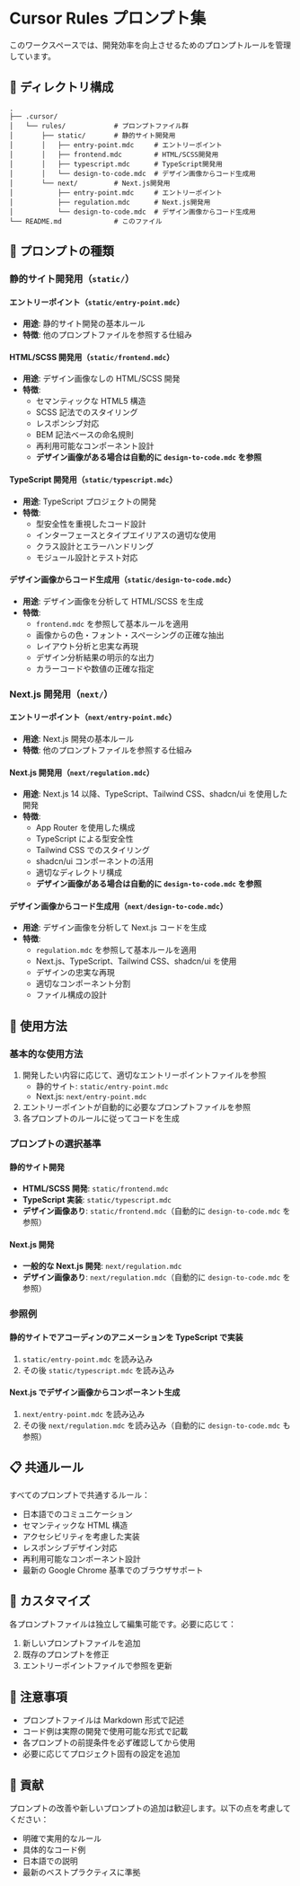 # Cursor Rules プロンプト集

このワークスペースでは、開発効率を向上させるためのプロンプトルールを管理しています。

## 📁 ディレクトリ構成

```
.
├── .cursor/
│   └── rules/            # プロンプトファイル群
│       ├── static/       # 静的サイト開発用
│       │   ├── entry-point.mdc     # エントリーポイント
│       │   ├── frontend.mdc        # HTML/SCSS開発用
│       │   ├── typescript.mdc      # TypeScript開発用
│       │   └── design-to-code.mdc  # デザイン画像からコード生成用
│       └── next/         # Next.js開発用
│           ├── entry-point.mdc     # エントリーポイント
│           ├── regulation.mdc      # Next.js開発用
│           └── design-to-code.mdc  # デザイン画像からコード生成用
└── README.md             # このファイル
```

## 🎯 プロンプトの種類

### 静的サイト開発用（`static/`）

#### エントリーポイント（`static/entry-point.mdc`）

- **用途**: 静的サイト開発の基本ルール
- **特徴**: 他のプロンプトファイルを参照する仕組み

#### HTML/SCSS 開発用（`static/frontend.mdc`）

- **用途**: デザイン画像なしの HTML/SCSS 開発
- **特徴**:
  - セマンティックな HTML5 構造
  - SCSS 記法でのスタイリング
  - レスポンシブ対応
  - BEM 記法ベースの命名規則
  - 再利用可能なコンポーネント設計
  - **デザイン画像がある場合は自動的に `design-to-code.mdc` を参照**

#### TypeScript 開発用（`static/typescript.mdc`）

- **用途**: TypeScript プロジェクトの開発
- **特徴**:
  - 型安全性を重視したコード設計
  - インターフェースとタイプエイリアスの適切な使用
  - クラス設計とエラーハンドリング
  - モジュール設計とテスト対応

#### デザイン画像からコード生成用（`static/design-to-code.mdc`）

- **用途**: デザイン画像を分析して HTML/SCSS を生成
- **特徴**:
  - `frontend.mdc` を参照して基本ルールを適用
  - 画像からの色・フォント・スペーシングの正確な抽出
  - レイアウト分析と忠実な再現
  - デザイン分析結果の明示的な出力
  - カラーコードや数値の正確な指定

### Next.js 開発用（`next/`）

#### エントリーポイント（`next/entry-point.mdc`）

- **用途**: Next.js 開発の基本ルール
- **特徴**: 他のプロンプトファイルを参照する仕組み

#### Next.js 開発用（`next/regulation.mdc`）

- **用途**: Next.js 14 以降、TypeScript、Tailwind CSS、shadcn/ui を使用した開発
- **特徴**:
  - App Router を使用した構成
  - TypeScript による型安全性
  - Tailwind CSS でのスタイリング
  - shadcn/ui コンポーネントの活用
  - 適切なディレクトリ構成
  - **デザイン画像がある場合は自動的に `design-to-code.mdc` を参照**

#### デザイン画像からコード生成用（`next/design-to-code.mdc`）

- **用途**: デザイン画像を分析して Next.js コードを生成
- **特徴**:
  - `regulation.mdc` を参照して基本ルールを適用
  - Next.js、TypeScript、Tailwind CSS、shadcn/ui を使用
  - デザインの忠実な再現
  - 適切なコンポーネント分割
  - ファイル構成の設計

## 🚀 使用方法

### 基本的な使用方法

1. 開発したい内容に応じて、適切なエントリーポイントファイルを参照
   - 静的サイト: `static/entry-point.mdc`
   - Next.js: `next/entry-point.mdc`
2. エントリーポイントが自動的に必要なプロンプトファイルを参照
3. 各プロンプトのルールに従ってコードを生成

### プロンプトの選択基準

#### 静的サイト開発

- **HTML/SCSS 開発**: `static/frontend.mdc`
- **TypeScript 実装**: `static/typescript.mdc`
- **デザイン画像あり**: `static/frontend.mdc`（自動的に `design-to-code.mdc` を参照）

#### Next.js 開発

- **一般的な Next.js 開発**: `next/regulation.mdc`
- **デザイン画像あり**: `next/regulation.mdc`（自動的に `design-to-code.mdc` を参照）

### 参照例

#### 静的サイトでアコーディンのアニメーションを TypeScript で実装

1. `static/entry-point.mdc` を読み込み
2. その後 `static/typescript.mdc` を読み込み

#### Next.js でデザイン画像からコンポーネント生成

1. `next/entry-point.mdc` を読み込み
2. その後 `next/regulation.mdc` を読み込み（自動的に `design-to-code.mdc` も参照）

## 📋 共通ルール

すべてのプロンプトで共通するルール：

- 日本語でのコミュニケーション
- セマンティックな HTML 構造
- アクセシビリティを考慮した実装
- レスポンシブデザイン対応
- 再利用可能なコンポーネント設計
- 最新の Google Chrome 基準でのブラウザサポート

## 🔧 カスタマイズ

各プロンプトファイルは独立して編集可能です。必要に応じて：

1. 新しいプロンプトファイルを追加
2. 既存のプロンプトを修正
3. エントリーポイントファイルで参照を更新

## 📝 注意事項

- プロンプトファイルは Markdown 形式で記述
- コード例は実際の開発で使用可能な形式で記載
- 各プロンプトの前提条件を必ず確認してから使用
- 必要に応じてプロジェクト固有の設定を追加

## 🤝 貢献

プロンプトの改善や新しいプロンプトの追加は歓迎します。以下の点を考慮してください：

- 明確で実用的なルール
- 具体的なコード例
- 日本語での説明
- 最新のベストプラクティスに準拠
